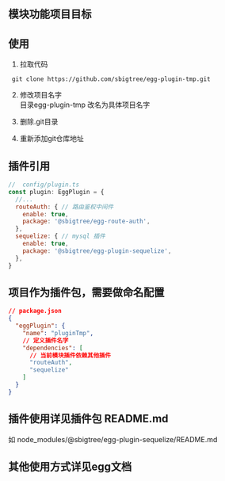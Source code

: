 ## 模块功能项目目标

## 使用

1. 拉取代码

```shell
 git clone https://github.com/sbigtree/egg-plugin-tmp.git
```

2. 修改项目名字  
   目录egg-plugin-tmp 改名为具体项目名字

3. 删除.git目录

4. 重新添加git仓库地址

## 插件引用

```js
//  config/plugin.ts
const plugin: EggPlugin = {
  //...
  routeAuth: { // 路由鉴权中间件
    enable: true,
    package: '@sbigtree/egg-route-auth',
  },
  sequelize: { // mysql 插件
    enable: true,
    package: '@sbigtree/egg-plugin-sequelize',
  },
}
```

## 项目作为插件包，需要做命名配置

```json
// package.json
{
  "eggPlugin": {
    "name": "pluginTmp",
    // 定义插件名字
    "dependencies": [
      // 当前模块插件依赖其他插件
      "routeAuth",
      "sequelize"
    ]
  }
}

```

## 插件使用详见插件包 README.md

如 node_modules/@sbigtree/egg-plugin-sequelize/README.md

## 其他使用方式详见egg文档

